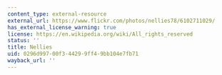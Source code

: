 ```yaml
---
content_type: external-resource
external_url: https://www.flickr.com/photos/nellies78/6102711029/
has_external_license_warning: true
license: https://en.wikipedia.org/wiki/All_rights_reserved
status: ''
title: Nellies
uid: 0296d997-00f3-4429-9ff4-9bb104e7fb71
wayback_url: ''
---
```


